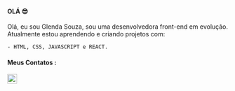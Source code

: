 #### OLÁ :sunglasses:

Olá, eu sou Glenda Souza, sou uma desenvolvedora front-end em evolução. Atualmente estou aprendendo e criando projetos com:
 
    - HTML, CSS, JAVASCRIPT e REACT.

#### Meus Contatos :

<p>
<a href="https://www.linkedin.com/in/glenda-souza-961799231/">
<img align="left" alt="icone do linkedin" width="22px" src="https://cdn-icons-png.flaticon.com/512/49/49408.png">
